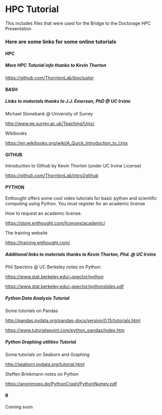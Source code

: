 # HPC Tutorial

This includes files that were used for the Bridge to the Doctorage HPC Presentation

### Here are some links for some online tutorials
#### HPC
##### More HPC Tutorial info thanks to Kevin Thorton
https://github.com/ThorntonLab/biocluster

#### BASH
##### Links to materials thanks to J.J. Emerson, PhD @ UC Irvine
Michael Stonebank @ University of Surrey

http://www.ee.surrey.ac.uk/Teaching/Unix/

Wikibooks

https://en.wikibooks.org/wiki/A_Quick_Introduction_to_Unix

#### GITHUB
Introduction to Github by Kevin Thorton (under UC Irvine License)

https://github.com/ThorntonLab/intro2github

#### PYTHON
Enthought offers some cool video tutorials for basic python and scientific computing using Python. You must register for an academic license

How to request an academic license.

https://store.enthought.com/licenses/academic/

The training website

https://training.enthought.com/

##### Additional links to materials thanks to Kevin Thorton, Phd. @ UC Irvine
Phil Spectors @ UC Berkeley notes on Python: 

https://www.stat.berkeley.edu/~spector/python

https://www.stat.berkeley.edu/~spector/pythonslides.pdf


##### Python Data Analysis Tutorial
Some tutorials on Pandas

http://pandas.pydata.org/pandas-docs/version/0.15/tutorials.html

https://www.tutorialspoint.com/python_pandas/index.htm

##### Python Graphing utilities Tutorial
Some tutorials on Seaborn and Graphing

http://seaborn.pydata.org/tutorial.html

Steffen Brinkmann notes on Python

https://anonimops.de/PythonCrash/PythonNumpy.pdf

#### R
Coming soon

